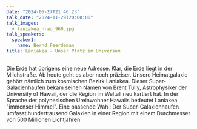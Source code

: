```yaml
---
date: "2024-05-27T21:46:23"
talk_date: "2024-11-29T20:00:00"
talk_images:
  - laniakea_nrao_960.jpg
talk_speakers:
  speaker1:
    name: Bernd Peerdeman
title: Laniakea - Unser Platz im Universum
---
```


Die Erde hat übrigens eine neue Adresse.
Klar, die Erde liegt in der Milchstraße. Ab heute geht es aber noch präziser.
Unsere Heimatgalaxie gehört nämlich zum kosmischen Bezirk Laniakea.
Dieser Super-Galaxienhaufen bekam seinen Namen von Brent Tully, Astrophysiker der University of Hawaii, der die Region im Weltall neu kartiert hat. In der Sprache der polynesischen Ureinwohner Hawaiis bedeutet Laniakea "immenser Himmel".
Eine passende Wahl: Der Super-Galaxienhaufen umfasst hunderttausend Galaxien in einer Region mit einem Durchmesser von 500 Millionen Lichtjahren.

